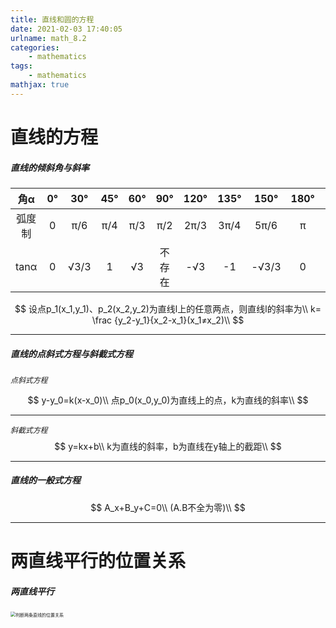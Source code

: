 ```yaml
---
title: 直线和圆的方程
date: 2021-02-03 17:40:05
urlname: math_8.2
categories: 
    - mathematics
tags: 
    - mathematics
mathjax: true
---
```


# 直线的方程

##### 直线的倾斜角与斜率

| 角α    | 0°   | 30°  | 45°  | 60°  |  90°   | 120° | 135° | 150°  | 180° |  270°  | 360° |
| :-----: | :---: | :---: | :---: | :---: | :----: | :--: | :--: | :---: | :--: | :----: | :--: |
| 弧度制 | 0    | π/6  | π/4  | π/3  |  π/2   | 2π/3 | 3π/4 | 5π/6  |  π   |  3π/2  |  2π  |
| tanα   | 0    | √3/3 | 1    | √3   | 不存在 | -√3  |  -1  | -√3/3 |  0   | 不存在 |  0   |



$$
设点p_1(x_1,y_1)、p_2(x_2,y_2)为直线l上的任意两点，则直线l的斜率为\\
k= \frac {y_2-y_1}{x_2-x_1}(x_1≠x_2)\\
$$

------



##### 直线的点斜式方程与斜截式方程

*<code>点斜式方程</code>*




$$
y-y_0=k(x-x_0)\\
点p_0(x_0,y_0)为直线上的点，k为直线的斜率\\
$$

------

*<code>斜截式方程</code>*
$$
y=kx+b\\
k为直线的斜率，b为直线在y轴上的截距\\
$$

------



##### 直线的一般式方程


$$
A_x+B_y+C=0\\
(A.B不全为零)\\
$$

------



# 两直线平行的位置关系

##### 两直线平行

<img src="https://magisk.zhoyolg.com/png/1.png" alt="判断两条直线的位置关系" style="zoom:50%;" /> 

